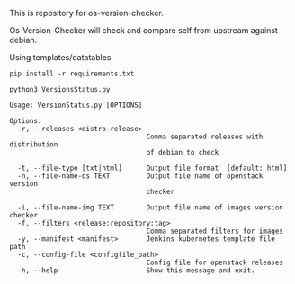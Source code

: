 This is repository for os-version-checker.

Os-Version-Checker will check and compare self
from upstream against debian.

Using templates/datatables

    pip install -r requirements.txt

    python3 VersionsStatus.py

    Usage: VersionStatus.py [OPTIONS]

    Options:
      -r, --releases <distro-release>
                                      Comma separated releases with distribution
                                      of debian to check

      -t, --file-type [txt|html]      Output file format  [default: html]
      -n, --file-name-os TEXT         Output file name of openstack version
                                      checker

      -i, --file-name-img TEXT        Output file name of images version checker
      -f, --filters <release:repository:tag>
                                      Comma separated filters for images
      -y, --manifest <manifest>       Jenkins kubernetes template file path
      -c, --config-file <configfile_path>
                                      Config file for openstack releases
      -h, --help                      Show this message and exit.
